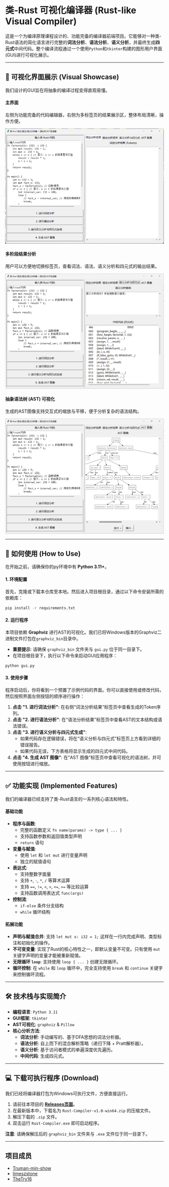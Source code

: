 


# 类-Rust 可视化编译器 (Rust-like Visual Compiler)

这是一个为编译原理课程设计的、功能完备的编译器前端项目。它能够对一种类-Rust语法的简化语言进行完整的**词法分析**、**语法分析**、**语义分析**，并最终生成**四元式**中间代码。整个编译流程通过一个使用`Python`和`tkinter`构建的图形用户界面(GUI)进行可视化展示。



---

## 📸 可视化界面展示 (Visual Showcase)

我们设计的GUI旨在将抽象的编译过程变得直观易懂。

#### 主界面
左侧为功能完备的代码编辑器，右侧为多标签页的结果展示区，整体布局清晰，操作方便。

![GUI主界面](showcase/gui_main.png)

#### 多阶段结果分析
用户可以方便地切换标签页，查看词法、语法、语义分析和四元式的输出结果。

![多阶段分析结果](showcase/gui_analysis.png)

#### 抽象语法树 (AST) 可视化
生成的AST图像支持交互式的缩放与平移，便于分析复杂的语法结构。

![AST可视化](showcase/gui_ast.png)

---

## 🚀 如何使用 (How to Use)

在开始之前，请确保你的py环境中有 **Python 3.11+**。

#### 1. 环境配置

首先，克隆或下载本仓库至本地。然后进入项目根目录，通过以下命令安装所需的依赖库：

```bash
pip install -r requirements.txt
```

#### 2. 运行程序

本项目依赖 **Graphviz** 进行AST的可视化。我们已将Windows版本的Graphviz二进制文件打包在`graphviz_bin`目录中。

* **重要提示**: 请确保 `graphviz_bin` 文件夹与 `gui.py` 位于同一目录下。
* 在项目根目录下，执行以下命令来启动GUI应用程序：

```bash
python gui.py
```

#### 3. 使用步骤

程序启动后，你将看到一个预置了示例代码的界面。你可以直接使用或修改代码，然后按照界面左侧按钮的顺序进行操作：

1.  **点击 "1. 进行词法分析"**: 在右侧“词法分析结果”标签页中查看生成的Token序列。
2.  **点击 "2. 进行语法分析"**: 在“语法分析结果”标签页中查看AST的文本结构或语法错误。
3.  **点击 "3. 进行语义分析与四元式生成"**:
    * 如果代码存在逻辑错误，将在“语义分析与四元式”标签页上方看到详细的错误报告。
    * 如果代码无误，下方表格将显示生成的四元式中间代码。
4.  **点击 "4. 生成 AST 图像"**: 在“AST 图像”标签页中查看可视化的语法树，并可使用按钮进行缩放。

---

## ✅ 功能实现 (Implemented Features)

我们的编译器已经支持了类-Rust语言的一系列核心语法和特性。

#### 基础功能

* **程序与函数**:
    * 完整的函数定义 `fn name(params) -> type { ... }`
    * 支持函数参数和返回值类型声明
    * `return` 语句
* **变量与赋值**:
    * 使用 `let` 和 `let mut` 进行变量声明
    * 独立的赋值语句
* **表达式**:
    * 支持整数字面量
    * 支持 `+`, `-`, `*`, `/` 等算术运算
    * 支持 `==`, `!=`, `<`, `>`, `<=`, `>=` 等比较运算
    * 支持函数调用表达式 `func(args)`
* **控制流**:
    * `if-else` 条件分支结构
    * `while` 循环结构

#### 拓展功能

* **声明与赋值合并**: 支持 `let mut x: i32 = 1;` 这样在一行内完成声明、类型标注和初始化的操作。
* **不可变变量**: 实现了Rust的核心特性之一，即默认变量不可变。只有使用 `mut` 关键字声明的变量才能被重新赋值。
* **无限循环 `loop`**: 支持使用 `loop { ... }` 创建无限循环。
* **循环控制**: 在 `while` 和 `loop` 循环中，完全支持使用 `break` 和 `continue` 关键字来控制循环流程。

---

## 🛠️ 技术栈与实现简介

* **编程语言**: `Python 3.11`
* **GUI框架**: `tkinter`
* **AST可视化**: `graphviz` & `Pillow`
* **核心分析方法**:
    * **词法分析**: 手动编写的、基于DFA思想的词法分析器。
    * **语法分析**: 自上而下的混合解析策略（递归下降 + Pratt解析器）。
    * **语义分析**: 基于访问者模式的单遍深度优先遍历。
    * **中间代码**: 生成四元式。
---

## 💻 下载可执行程序 (Download)

我们已经将编译器打包为Windows可执行文件，方便直接运行。

1.  请前往本项目的 **[Releases页面](https://github.com/Truman-min-show/Rust-like-Visual-Compiler_TJU_homework/releases)**。 
2.  在最新版本中，下载名为 `Rust-Compiler-v1.0-win64.zip` 的压缩文件。
3.  解压下载的 `.zip` 文件。
4.  双击运行 `Rust-Compiler.exe` 即可启动程序。

**注意**: 请确保解压后的 `graphviz_bin` 文件夹与 `.exe` 文件位于同一目录下。

---

## 项目成员

- [Truman-min-show](https://github.com/Truman-min-show)
- [limeszstone](https://github.com/limeszstone)
- [TheTry16](https://github.com/TheTry16)
